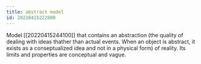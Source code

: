 ```yaml
---
title: abstract model
id: 20220415222800
---
```


Model [[20220415244100]] that contains an abstraction (the quality of dealing with ideas thather than actual events. When an object is abstract, it exists as a conseptualized idea and not in a physical form) of reality. Its limits and properties are conceptual and vague.
